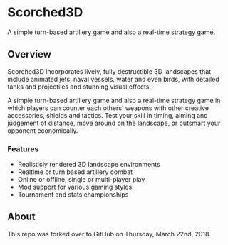 # Scorched3D

A simple turn-based artillery game and also a real-time strategy game.

## Overview

Scorched3D incorporates lively, fully destructible 3D landscapes that include animated jets, naval vessels, water and even birds, with detailed tanks and projectiles and stunning visual effects.

A simple turn-based artillery game and also a real-time strategy game in which players can counter each others' weapons with other creative accessories, shields and tactics. Test your skill in timing, aiming and judgement of distance, move around on the landscape, or outsmart your opponent economically.

### Features

  * Realisticly rendered 3D landscape environments
  * Realtime or turn based artillery combat
  * Online or offline, single or multi-player play
  * Mod support for various gaming styles
  * Tournament and stats championships

## About

This repo was forked over to GitHub on Thursday, March 22nd, 2018.
